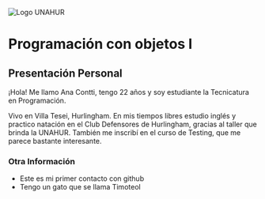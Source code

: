 ![Logo UNAHUR](./UNAHUR.png)

# Programación con objetos I
## Presentación Personal

¡Hola! Me llamo Ana Contti, tengo 22 años y soy estudiante la Tecnicatura en Programación.

Vivo en Villa Tesei, Hurlingham. En mis tiempos libres estudio inglés y practico natación en el Club Defensores de Hurlingham, gracias al taller que brinda la UNAHUR.
También me inscribí en el curso de Testing, que me parece bastante interesante.


### Otra Información
- Este es mi primer contacto con github
- Tengo un gato que se llama Timoteol
